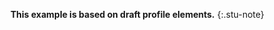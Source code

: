 <!-- input/examples/cdex-task-example23.json -->


**This example is based on draft profile elements.**
{:.stu-note}